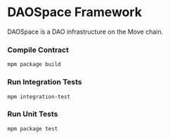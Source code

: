 # DAOSpace Framework
DAOSpace is a DAO infrastructure on the Move chain.

### Compile Contract
```commandline
mpm package build
```

### Run Integration Tests
```commandline
mpm integration-test 
```

### Run Unit Tests

```commandline
mpm package test
```
